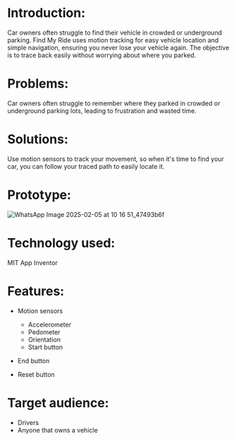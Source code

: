 # Introduction:

Car owners often struggle to find their vehicle in crowded or underground parking. Find My Ride uses motion tracking for easy vehicle location and simple navigation, ensuring you never lose your vehicle again. The objective is to trace back easily without worrying about where you parked.

# Problems:

Car owners often struggle to remember where they parked in crowded or underground parking lots, leading to frustration and wasted time.

# Solutions:

Use motion sensors to track your movement, so when it's time to find your car, you can follow your traced path to easily locate it.

# Prototype:

![WhatsApp Image 2025-02-05 at 10 16 51_47493b6f](https://github.com/user-attachments/assets/ddaa5e38-e644-4ac3-9e33-95172ca71c12)


# Technology used:

MIT App Inventor

# Features:

- Motion sensors

  - Accelerometer
  - Pedometer
  - Orientation
  - Start button

- End button
- Reset button

# Target audience:

- Drivers
- Anyone that owns a vehicle
